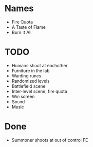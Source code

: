 # Names
- Fire Quota
- A Taste of Flame
- Burn It All

# TODO
- Humans shoot at eachother
- Furniture in the lab
- Warding runes
- Randomized levels
- Battlefield scene
- Inter-level scene, fire quota
- Win screen
- Sound
- Music

# Done
- Summoner shoots at out of control FE